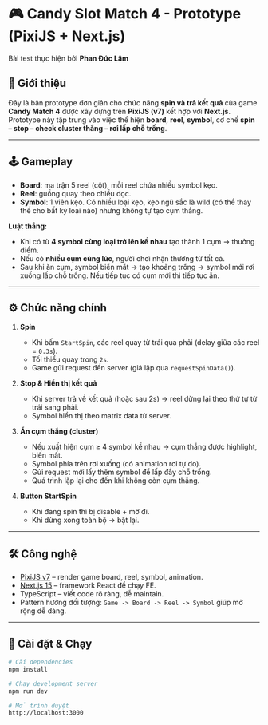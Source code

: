 # 🎮 Candy Slot Match 4 - Prototype (PixiJS + Next.js)

Bài test thực hiện bởi **Phan Đức Lâm**  

## 📌 Giới thiệu
Đây là bản prototype đơn giản cho chức năng **spin và trả kết quả** của game **Candy Match 4** được xây dựng trên **PixiJS (v7)** kết hợp với **Next.js**.  
Prototype này tập trung vào việc thể hiện **board**, **reel**, **symbol**, cơ chế **spin – stop – check cluster thắng – rơi lấp chỗ trống**.

---

## 🕹️ Gameplay

- **Board**: ma trận 5 reel (cột), mỗi reel chứa nhiều symbol kẹo.  
- **Reel**: guồng quay theo chiều dọc.  
- **Symbol**: 1 viên kẹo. Có nhiều loại kẹo, kẹo ngũ sắc là wild (có thể thay thế cho bất kỳ loại nào) nhưng không tự tạo cụm thắng.

**Luật thắng:**
- Khi có từ **4 symbol cùng loại trở lên kề nhau** tạo thành 1 cụm → thưởng điểm.  
- Nếu có **nhiều cụm cùng lúc**, người chơi nhận thưởng từ tất cả.  
- Sau khi ăn cụm, symbol biến mất → tạo khoảng trống → symbol mới rơi xuống lấp chỗ trống. Nếu tiếp tục có cụm mới thì tiếp tục ăn.

---

## ⚙️ Chức năng chính

1. **Spin**  
   - Khi bấm `StartSpin`, các reel quay từ trái qua phải (delay giữa các reel = `0.3s`).  
   - Tối thiểu quay trong `2s`.  
   - Game gửi request đến server (giả lập qua `requestSpinData()`).  

2. **Stop & Hiển thị kết quả**  
   - Khi server trả về kết quả (hoặc sau 2s) → reel dừng lại theo thứ tự từ trái sang phải.  
   - Symbol hiển thị theo matrix data từ server.  

3. **Ăn cụm thắng (cluster)**  
   - Nếu xuất hiện cụm ≥ 4 symbol kề nhau → cụm thắng được highlight, biến mất.  
   - Symbol phía trên rơi xuống (có animation rơi tự do).  
   - Gửi request mới lấy thêm symbol để lấp đầy chỗ trống.  
   - Quá trình lặp lại cho đến khi không còn cụm thắng.

4. **Button StartSpin**  
   - Khi đang spin thì bị disable + mờ đi.  
   - Khi dừng xong toàn bộ → bật lại.  

---

## 🛠️ Công nghệ

- [PixiJS v7](https://pixijs.com/) – render game board, reel, symbol, animation.  
- [Next.js 15](https://nextjs.org/) – framework React để chạy FE.  
- TypeScript – viết code rõ ràng, dễ maintain.  
- Pattern hướng đối tượng: `Game -> Board -> Reel -> Symbol` giúp mở rộng dễ dàng.

---

## 🚀 Cài đặt & Chạy

```bash
# Cài dependencies
npm install

# Chạy development server
npm run dev

# Mở trình duyệt
http://localhost:3000

